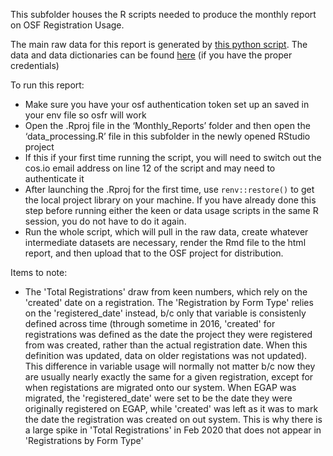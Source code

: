 This subfolder houses the R scripts needed to produce the monthly report on OSF Registration Usage.

The main raw data for this report is generated by [this python script](https://github.com/CenterForOpenScience/osf.io/blob/50467ce8f156cea162666df6587614a7e95d4859/osf/management/commands/registration_schema_metrics.py).
The data and data dictionaries can be found [here](https://osf.io/r83uz/) (if you have the proper credentials)

To run this report:
* Make sure you have your osf authentication token set up an saved in your env file so osfr will work
* Open the .Rproj file in the ‘Monthly_Reports’ folder and then open the ‘data_processing.R’ file in this subfolder in the newly opened RStudio project
* If this if your first time running the script, you will need to switch out the cos.io email address on line 12 of the script and may need to authenticate it
* After launching the .Rproj for the first time, use `renv::restore()` to get the local project library on your machine. If you have already done this step before running either the keen or data usage scripts in the same R session, you do not have to do it again.
* Run the whole script, which will pull in the raw data, create whatever intermediate datasets are necessary, render the Rmd file to the html report, and then upload that to the OSF project for distribution.

Items to note:
* The 'Total Registrations' draw from keen numbers, which rely on the 'created' date on a registration. The 'Registration by Form Type' relies on the 'registered_date' instead, b/c only that variable is consistenly defined across time (through sometime in 2016, 'created' for registrations was defined as the date the project they were registered from was created, rather than the actual registration date. When this definition was updated, data on older registations was not updated). This difference in variable usage will normally not matter b/c now they are usually nearly exactly the same for a given registration, except for when registations are migrated onto our system. When EGAP was migrated, the 'registered_date' were set to be the date they were originally registered on EGAP, while 'created' was left as it was to mark the date the registration was created on out system. This is why there is a large spike in 'Total Registrations' in Feb 2020 that does not appear in 'Registrations by Form Type'

